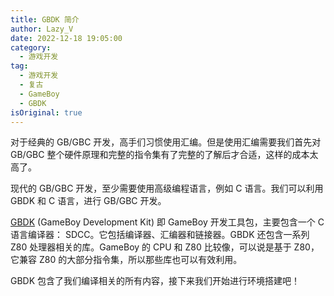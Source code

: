 ```yaml
---
title: GBDK 简介
author: Lazy_V
date: 2022-12-18 19:05:00
category:
  - 游戏开发
tag:
  - 游戏开发
  - 复古
  - GameBoy
  - GBDK
isOriginal: true
---
```


对于经典的 GB/GBC 开发，高手们习惯使用汇编。但是使用汇编需要我们首先对 GB/GBC 整个硬件原理和完整的指令集有了完整的了解后才合适，这样的成本太高了。

现代的 GB/GBC 开发，至少需要使用高级编程语言，例如 C 语言。我们可以利用 GBDK 和 C 语言，进行 GB/GBC 开发。

[GBDK](https://github.com/gbdk-2020/gbdk-2020) (GameBoy Development Kit) 即 GameBoy 开发工具包，主要包含一个 C 语言编译器： SDCC。它包括编译器、汇编器和链接器。GBDK 还包含一系列 Z80 处理器相关的库。GameBoy 的 CPU 和 Z80 比较像，可以说是基于 Z80，它兼容 Z80 的大部分指令集，所以那些库也可以有效利用。

GBDK 包含了我们编译相关的所有内容，接下来我们开始进行环境搭建吧！